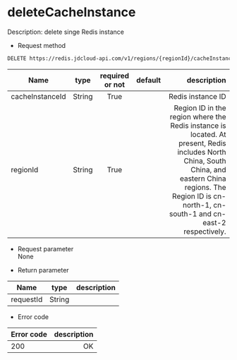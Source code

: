 # deleteCacheInstance

Description: delete singe Redis instance

- Request method
```xml
DELETE https://redis.jdcloud-api.com/v1/regions/{regionId}/cacheInstance/{cacheInstanceId}
```

Name|type|required or not|default|description
---|:--:|:--:|:--:|---:
cacheInstanceId|String|True||Redis instance ID
regionId|String|True||Region ID in the region where the Redis instance is located. At present, Redis includes North China, South China, and eastern China regions. The Region ID is cn-north-1, cn-south-1 and cn-east-2 respectively.

- Request parameter<br>
None

- Return parameter

Name|type|description
---|:--:|---:
requestId|String|

- Error code

Error code|description
---|---:
200|OK
